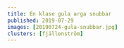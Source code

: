 ```yaml
---
title: En klase gula arga snubbar
published: 2019-07-29
images: [20190724-gula-snubbar.jpg]
clusters: [fjällenström]
---
```

